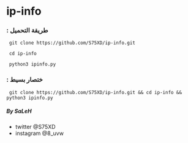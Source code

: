 # ip-info

### : طريقة التحميل 
```
 git clone https://github.com/S75XD/ip-info.git

 cd ip-info

 python3 ipinfo.py
```
### : ختصار بسيط
```
 git clone https://github.com/S75XD/ip-info.git && cd ip-info && python3 ipinfo.py
``` 

##### By SaLeH 
- twitter @S75XD 
- instagram @8_uvw
